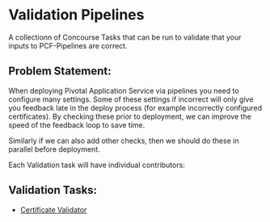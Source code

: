 # Validation Pipelines

A collectionn of Concourse Tasks that can be run to validate that your inputs to PCF-Pipelines are correct.

## Problem Statement:
When deploying Pivotal Application Service via pipelines you need to configure many settings.  Some of these settings if incorrect will only give you feedback late in the deploy process (for example incorrectly configured certificates).  By checking these prior to deployment, we can improve the speed of the feedback loop to save time.

Similarly if we can also add other checks, then we should do these in parallel before deployment.

Each Validation task will have individual contributors:

## Validation Tasks:
- [Certificate Validator](check-certs/README.md)
